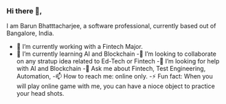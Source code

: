 ### Hi there 👋,
I am Barun Bhatttacharjee, a software professional, currently based out of Bangalore, India.

- 🔭 I’m currently working with a Fintech Major.
- 🌱 I’m currently learning AI and Blockchain
-👯 I’m looking to collaborate on any stratup idea related to Ed-Tech or Fintech
-🤔 I’m looking for help with AI and Blockchain
-💬 Ask me about Fintech, Test Engineering, Automation, 
-📫 How to reach me: online only.
-⚡ Fun fact: When you will play online game with me, you can have a nioce object to practice your head shots.

